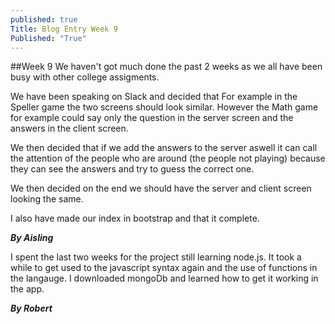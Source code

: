 ```yaml
---
published: true
Title: Blog Entry Week 9
Published: "True"
---
```






##Week 9 
We haven't got much done the past 2 weeks as we all have been busy with other college assigments. 

We have been speaking on Slack and decided that For example in the Speller game the two screens should look similar. However the Math game for example could say only the question in the server screen and the answers in the client screen.

We then decided that if we add the answers to the server aswell it can call the attention of the people who are around (the people not playing) because they can see the answers and try to guess the correct one.

We then decided on the end we should have the server and client screen looking the same.

I also have made our index in bootstrap and that it complete.

**_By Aisling_**

I spent the last two weeks for the project still learning node.js. It took a while to get used to the javascript syntax again and the use of functions in the langauge. I downloaded mongoDb and learned how to get it working in the app.

**_By Robert_**

